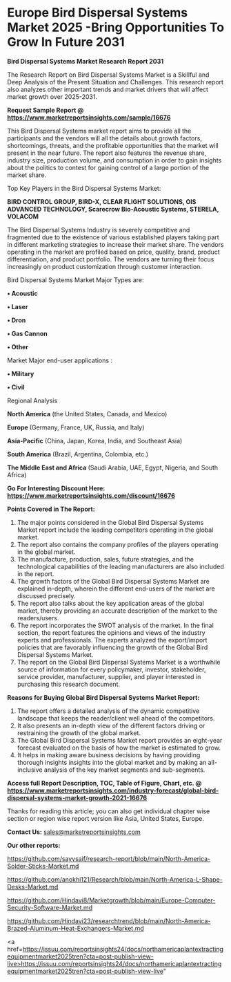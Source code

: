  # Europe Bird Dispersal Systems Market 2025 -Bring Opportunities To Grow In Future 2031

<strong>Bird Dispersal Systems Market Research Report 2031</strong>

The Research Report on Bird Dispersal Systems Market is a Skillful and Deep Analysis of the Present Situation and Challenges. This research report also analyzes other important trends and market drivers that will affect market growth over 2025-2031.

<strong>Request Sample Report @ <a href=https://www.marketreportsinsights.com/sample/16676>https://www.marketreportsinsights.com/sample/16676</a></strong>

This Bird Dispersal Systems market report aims to provide all the participants and the vendors will all the details about growth factors, shortcomings, threats, and the profitable opportunities that the market will present in the near future. The report also features the revenue share, industry size, production volume, and consumption in order to gain insights about the politics to contest for gaining control of a large portion of the market share.

Top Key Players in the Bird Dispersal Systems Market:

<strong>BIRD CONTROL GROUP, BIRD-X, CLEAR FLIGHT SOLUTIONS, OIS ADVANCED TECHNOLOGY, Scarecrow Bio-Acoustic Systems, STERELA, VOLACOM</strong>

The Bird Dispersal Systems Industry is severely competitive and fragmented due to the existence of various established players taking part in different marketing strategies to increase their market share. The vendors operating in the market are profiled based on price, quality, brand, product differentiation, and product portfolio. The vendors are turning their focus increasingly on product customization through customer interaction.

Bird Dispersal Systems Market Major Types are:

<strong>• Acoustic

• Laser

• Dron

• Gas Cannon

• Other</strong>

Market Major end-user applications :

<strong>• Military

• Civil</strong>

Regional Analysis

</u><strong><b>North America</b></strong> (the United States, Canada, and Mexico)

<strong><b>Europe </b></strong>(Germany, France, UK, Russia, and Italy)

<strong><b>Asia-Pacific</b></strong> (China, Japan, Korea, India, and Southeast Asia)

<strong><b>South America</b></strong> (Brazil, Argentina, Colombia, etc.)

<strong><b>The Middle East and Africa</b></strong> (Saudi Arabia, UAE, Egypt, Nigeria, and South Africa)

<strong>Go For Interesting Discount Here: <a href=https://www.marketreportsinsights.com/discount/16676>https://www.marketreportsinsights.com/discount/16676</a></strong>

<strong>Points Covered in The Report:</strong>
<ol>
  <li>The major points considered in the Global Bird Dispersal Systems Market report include the leading competitors operating in the global market.</li>
  <li>The report also contains the company profiles of the players operating in the global market.</li>
  <li>The manufacture, production, sales, future strategies, and the technological capabilities of the leading manufacturers are also included in the report.</li>
  <li>The growth factors of the Global Bird Dispersal Systems Market are explained in-depth, wherein the different end-users of the market are discussed precisely.</li>
  <li>The report also talks about the key application areas of the global market, thereby providing an accurate description of the market to the readers/users.</li>
  <li>The report incorporates the SWOT analysis of the market. In the final section, the report features the opinions and views of the industry experts and professionals. The experts analyzed the export/import policies that are favorably influencing the growth of the Global Bird Dispersal Systems Market.</li>
  <li>The report on the Global Bird Dispersal Systems Market is a worthwhile source of information for every policymaker, investor, stakeholder, service provider, manufacturer, supplier, and player interested in purchasing this research document.</li>
</ol>
<strong>Reasons for Buying Global Bird Dispersal Systems Market Report:</strong>

<ol>
  <li>The report offers a detailed analysis of the dynamic competitive landscape that keeps the reader/client well ahead of the competitors.</li>
  <li>It also presents an in-depth view of the different factors driving or restraining the growth of the global market.</li>
  <li>The Global Bird Dispersal Systems Market report provides an eight-year forecast evaluated on the basis of how the market is estimated to grow.</li>
  <li>It helps in making aware business decisions by having providing thorough insights insights into the global market and by making an all-inclusive analysis of the key market segments and sub-segments.</li>
</ol>
<strong>Access full Report Description, TOC, Table of Figure, Chart, etc. @ <a href=https://www.marketreportsinsights.com/industry-forecast/global-bird-dispersal-systems-market-growth-2021-16676>https://www.marketreportsinsights.com/industry-forecast/global-bird-dispersal-systems-market-growth-2021-16676</a></strong>


Thanks for reading this article; you can also get individual chapter wise section or region wise report version like Asia, United States, Europe.

<strong>Contact Us:</strong>
sales@marketreportsinsights.com

<strong>Our other reports:</strong>

<a href=https://github.com/sayysaif/research-report/blob/main/North-America-Solder-Sticks-Market.md>https://github.com/sayysaif/research-report/blob/main/North-America-Solder-Sticks-Market.md</a>

<a href=https://github.com/anokhi121/Research/blob/main/North-America-L-Shape-Desks-Market.md>https://github.com/anokhi121/Research/blob/main/North-America-L-Shape-Desks-Market.md</a>

<a href=https://github.com/Hindavi8/Marketgrowth/blob/main/Europe-Computer-Security-Software-Market.md>https://github.com/Hindavi8/Marketgrowth/blob/main/Europe-Computer-Security-Software-Market.md</a>

<a href=https://github.com/Hindavi23/researchtrend/blob/main/North-America-Brazed-Aluminum-Heat-Exchangers-Market.md>https://github.com/Hindavi23/researchtrend/blob/main/North-America-Brazed-Aluminum-Heat-Exchangers-Market.md</a>

<a href=https://issuu.com/reportsinsights24/docs/northamericaplantextractingequipmentmarket2025tren?cta=post-publish-view-live>https://issuu.com/reportsinsights24/docs/northamericaplantextractingequipmentmarket2025tren?cta=post-publish-view-live</a>"
